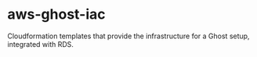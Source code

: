 # aws-ghost-iac
Cloudformation templates that provide the infrastructure for a Ghost setup, integrated with RDS. 
